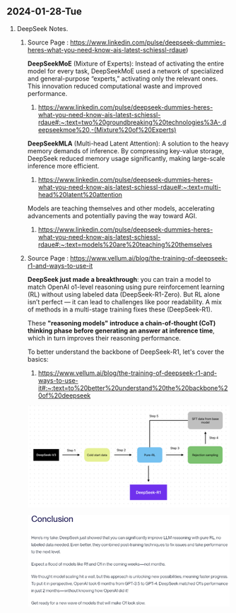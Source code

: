 ## 2024-01-28-Tue
1. DeepSeek Notes.   

    1. Source Page : https://www.linkedin.com/pulse/deepseek-dummies-heres-what-you-need-know-ais-latest-schiessl-rdaue)  

        **DeepSeekMoE** (Mixture of Experts): Instead of activating the entire model for every task, DeepSeekMoE used a network of specialized and general-purpose “experts,” activating only the relevant ones. This innovation reduced computational waste and improved performance.  

        1. https://www.linkedin.com/pulse/deepseek-dummies-heres-what-you-need-know-ais-latest-schiessl-rdaue#:~:text=two%20groundbreaking%20technologies%3A-,deepseekmoe%20,-(Mixture%20of%20Experts)


        **DeepSeekMLA** (Multi-head Latent Attention): A solution to the heavy memory demands of inference. By compressing key-value storage, DeepSeek reduced memory usage significantly, making large-scale inference more efficient.   

        1. https://www.linkedin.com/pulse/deepseek-dummies-heres-what-you-need-know-ais-latest-schiessl-rdaue#:~:text=multi-head%20latent%20attention

        Models are teaching themselves and other models, accelerating advancements and potentially paving the way toward AGI.

        1. https://www.linkedin.com/pulse/deepseek-dummies-heres-what-you-need-know-ais-latest-schiessl-rdaue#:~:text=models%20are%20teaching%20themselves

    1. Source Page : https://www.vellum.ai/blog/the-training-of-deepseek-r1-and-ways-to-use-it
    
        **DeepSeek just made a breakthrough**: you can train a model to match OpenAI o1-level reasoning using pure reinforcement learning (RL) without using labeled data (DeepSeek-R1-Zero). But RL alone isn’t perfect — it can lead to challenges like poor readability. A mix of methods in a multi-stage training fixes these (DeepSeek-R1).

        These **"reasoning models" introduce a chain-of-thought (CoT) thinking phase before generating an answer at inference time**, which in turn improves their reasoning performance.

        To better understand the backbone of DeepSeek-R1, let's cover the basics:
        1. https://www.vellum.ai/blog/the-training-of-deepseek-r1-and-ways-to-use-it#:~:text=to%20better%20understand%20the%20backbone%20of%20deepseek

        ![alt text](image.png)

        ![alt text](image-1.png)